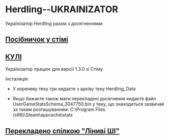 # Herdling--UKRAINIZATOR
Українізатор Herdling разом з досягненнями

## <a href="https://steamcommunity.com/sharedfiles/filedetails/?id=3553602862"><b>Посібничок у стімі</b></a>

## <a href="https://kuli.com.ua/herdling"><b>КУЛІ</b></a>


Українізатор працює для версії 1.3.0 зі Стіму

Інсталяція:


- У кореневу теку гри кидаєте з архіву теку Herdling_Data

- Якщо бажаєте також мати перекладені досягнення кидаєте файл UserGameStatsSchema_3047750.bin у теку, що знаходиться зазвичай за таким розташуванням: C:\Program Files (x86)\Steam\appcache\stats


## <a href="https://t.me/linyvi_sh_ji"><b>Перекладено спілкою "Ліниві ШІ"</b></a>
